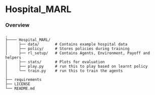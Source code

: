 # Hospital_MARL

### Overview 

    .
    ├──── Hospital_MARL/
    │     ├── data/       # Contains example hospital data 
    │     ├── policy/     # Stores policies during training
    │     ├── rl_setup/   # Contains Agents, Environment, Payoff and helpers
    │     ├── stats/      # Plots for evaluation 
    │     ├── play.py     # run this to play based on learnt policy 
    │     └── train.py    # run this to train the agents 
    │      
    ├── requirements                   
    ├── LICENSE
    └── README.md
